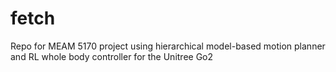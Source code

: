 # fetch
Repo for MEAM 5170 project using hierarchical model-based motion planner and RL whole body controller for the Unitree Go2

